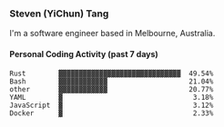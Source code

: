 ### Steven (YiChun) Tang

I'm a software engineer based in Melbourne, Australia.

#### Personal Coding Activity (past 7 days)
```
Rust        ▓▓▓▓▓▓▓▓▓▓▓▓▓▓▓▓▓▓▓▓▓▓▓▓▓▓▓▓▓▓  49.54%
Bash        ▓▓▓▓▓▓▓▓▓▓▓▓                    21.04%
other       ▓▓▓▓▓▓▓▓▓▓▓▓                    20.77%
YAML        ▓                                3.18%
JavaScript  ▓                                3.12%
Docker      ▓                                2.33%
```
